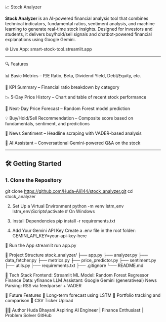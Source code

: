 📈 Stock Analyzer

**Stock Analyzer** is an AI-powered financial analysis tool that combines technical indicators, fundamental ratios, sentiment analysis, and machine learning to generate real-time stock insights. Designed for investors and students, it delivers buy/hold/sell signals and chatbot-powered financial explanations using Google Gemini.

🌐 Live App: smart-stock-tool.streamlit.app

---

🔍 Features

📊 Basic Metrics – P/E Ratio, Beta, Dividend Yield, Debt/Equity, etc.

🧮 KPI Summary – Financial ratio breakdown by category

📉 5-Day Price History – Chart and table of recent stock performance

🧠 Next-Day Price Forecast – Random Forest model prediction

💡 Buy/Hold/Sell Recommendation – Composite score based on fundamentals, sentiment, and predictions

📰 News Sentiment – Headline scraping with VADER-based analysis

🤖 AI Assistant – Conversational Gemini-powered Q&A on the stock

---

## 🛠️ Getting Started

### 1. Clone the Repository
git clone https://github.com/Huda-Ali144/stock_analyzer.git
cd stock_analyzer

2. Set Up a Virtual Environment
python -m venv lstm_env
lstm_env\Scripts\activate  # On Windows

3. Install Dependencies
pip install -r requirements.txt

4. Add Your Gemini API Key
Create a .env file in the root folder:
GEMINI_API_KEY=your-api-key-here

🚀 Run the App
streamlit run app.py

📁 Project Structure
stock_analyzer/
├── app.py
├── analyzer.py
├── data_fetcher.py
├── metrics.py
├── price_predictor.py
├── sentiment.py
├── utils.py
├── requirements.txt
├── .gitignore
└── README.md

🧠 Tech Stack
Frontend: Streamlit
ML Model: Random Forest Regressor
Finance Data: yfinance
LLM Assistant: Google Gemini (generativeai)
News Parsing: RSS via feedparser + VADER

📌 Future Features
🔮 Long-term forecast using LSTM
💼 Portfolio tracking and comparison
📄 CSV Ticker Upload

👩‍💻 Author
Huda Bhayani
Aspiring AI Engineer | Finance Enthusiast | Problem Solver
GitHub